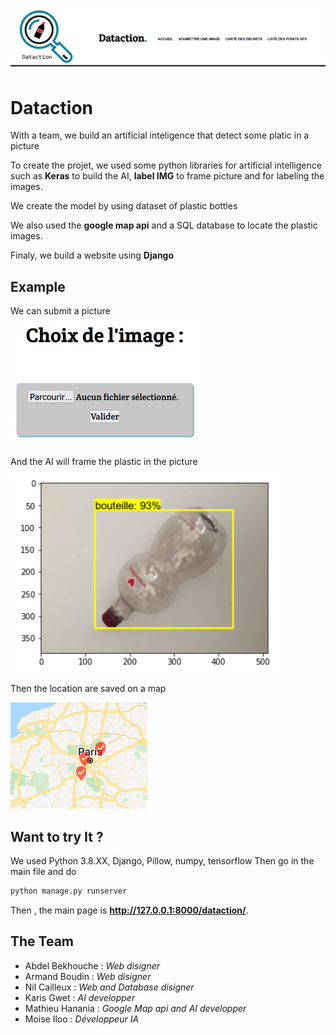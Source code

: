 ![Logo](https://github.com/MatthieuHanania/Dataction/blob/master/presentation/front.png)
# Dataction
With a team, we build an artificial inteligence that detect some platic in a picture

To create the projet, we used some python libraries for artificial intelligence such as **Keras** to build the AI, **label IMG** to frame picture and for labeling the images.

We create the model by using dataset of plastic bottles

We also used the **google map api** and a SQL database to locate the plastic images.

Finaly, we build a website using **Django** 

## Example 

We can submit a picture

![submit](https://github.com/MatthieuHanania/Dataction/blob/master/presentation/loading.png)


And the AI will frame the plastic in the picture

![result](https://github.com/MatthieuHanania/Dataction/blob/master/presentation/bouteille.PNG)

Then the location are saved on a map

![map](https://github.com/MatthieuHanania/Dataction/blob/master/presentation/points%20on%20a%20map.png)

## Want to try It ? 

We used Python 3.8.XX, Django, Pillow, numpy, tensorflow 
Then go in the main file and do 

```bash
python manage.py runserver
```
Then , the main page is **http://127.0.0.1:8000/dataction/**.

## The Team

* Abdel Bekhouche : *Web disigner*
* Armand Boudin : *Web disigner*
* Nil Cailleux : *Web and Database disigner*
* Karis Gwet : *AI developper*
* Mathieu Hanania : *Google Map api and AI developper*
* Moise Iloo : *Développeur IA*
